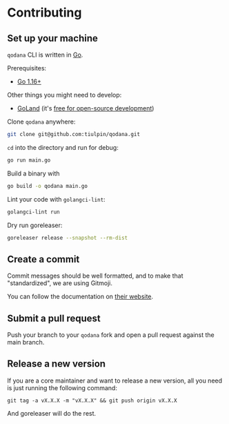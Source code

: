 # Contributing

[//]: # (By participating in this project, you agree to abide our [code of conduct]&#40;TODO:ADD CODE_OF_CONDUCT.md&#41;.)

## Set up your machine

`qodana` CLI is written in [Go](https://golang.org/).

Prerequisites:

- [Go 1.16+](https://golang.org/doc/install)

Other things you might need to develop:

- [GoLand](https://www.jetbrains.com/go/) (it's [free for open-source development](https://www.jetbrains.com/community/opensource/))

Clone `qodana` anywhere:

```sh
git clone git@github.com:tiulpin/qodana.git
```

`cd` into the directory and run for debug:

```sh
go run main.go
```

Build a binary with

```sh
go build -o qodana main.go
```

Lint your code with `golangci-lint`:

```sh
golangci-lint run
```

Dry run goreleaser:

```sh
goreleaser release --snapshot --rm-dist
```

## Create a commit

Commit messages should be well formatted, and to make that "standardized", we are using Gitmoji.

You can follow the documentation on
[their website](https://gitmoji.dev).


## Submit a pull request

Push your branch to your `qodana` fork and open a pull request against the
main branch.


## Release a new version

If you are a core maintainer and want to release a new version, all you need is just running the following command:

```shell
git tag -a vX.X.X -m "vX.X.X" && git push origin vX.X.X
```

And goreleaser will do the rest.
